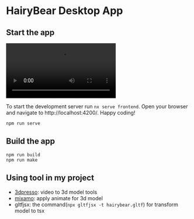# HairyBear Desktop App

## Start the app
![demo](https://github.com/SP12893678/hairybear-desktop/blob/main/public/demo.mov)

To start the development server run `nx serve frontend`. Open your browser and navigate to http://localhost:4200/. Happy coding!
```
npm run serve
```

## Build the app
```
npm run build
npm run make
```

## Using tool in my project
- [3dpresso](https://3dpresso.ai/): video to 3d model tools
- [mixamo](https://www.mixamo.com/#/): apply animate for 3d model
- gltfjsx: the command(`npx gltfjsx -t hairybear.gltf`) for transform model to tsx

